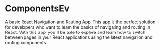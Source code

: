 # ComponentsEv
A basic React Navigation and Routing App! This app is the perfect solution for developers who want to learn the basics of navigating and routing in React. With this app, you'll be able to explore and learn how to switch between pages in your React applications using the latest navigation and routing components.
